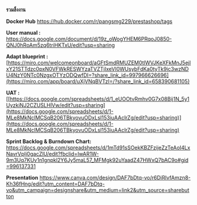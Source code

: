 **รวมลิ้งงาน**

**Docker Hub**
https://hub.docker.com/r/pangsmg229/prestashop/tags

**User manual :** 
https://docs.google.com/document/d/19z_oWogYHEM6PRqoJ0850-QNJ0hRoAm5zq6triHKTxU/edit?usp=sharing

**Adapt blueprint :** 
[https://miro.com/welcomeonboard/aGFtSmdRMUZEM0tlWVJKeXFkMnJ5ejlxY21STTdzc0pxN0VFWkRESWYzaTVZTjIxeVI0WUsybFdKa0tyTk9ic3wzNDU4NzY0NTc0NzgxOTYzODQwfDI=?share_link_id=997966626696](https://miro.com/app/board/uXjVNqBVTzI=/?share_link_id=658390681105)

**UAT :** 
[[https://docs.google.com/spreadsheets/d/1_eUOOtvRmhv0G7x08Bij1N_5y1UyzkiNJ2CZUSLHlVw/edit?usp=sharing](https://docs.google.com/spreadsheets/d/1-MLe8MkNclMCSqB206TBkyovuODxLsI153iuAAclrZg/edit?usp=sharing)](https://docs.google.com/spreadsheets/d/1-MLe8MkNclMCSqB206TBkyovuODxLsI153iuAAclrZg/edit?usp=sharing)

**Sprint Backlog & Burndown Chart:**
https://docs.google.com/spreadsheets/d/1mTd91sSOekKBZFzijeZzTeAoI4LxNavrVplj0gacZlU/edit?fbclid=IwAR1W-9m3Uq7KUv1n1gnpkl2Y6Jy5maL57_MFMgk92uYaadZ47HWxQ7bAC9o#gid=996137331

**Presentation**
https://www.canva.com/design/DAF7bDtq-vo/r6DiRlvfAmzn8-Kh36fHng/edit?utm_content=DAF7bDtq-vo&utm_campaign=designshare&utm_medium=link2&utm_source=sharebutton
